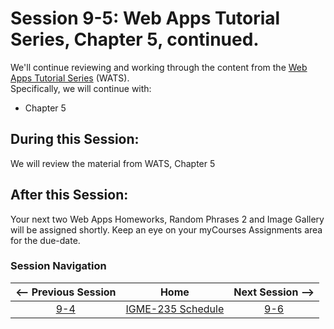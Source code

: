 # Session 9-5: Web Apps Tutorial Series, Chapter 5, continued.

We'll continue reviewing and working through the content from the [Web Apps Tutorial Series](https://github.com/tonethar/IGME-235-Shared/blob/master/tutorial/web-apps-0.md) (WATS).  
Specifically, we will continue with:  
- Chapter 5

## During this Session:

We will review the material from WATS, Chapter 5

## After this Session:

Your next two Web Apps Homeworks, Random Phrases 2 and Image Gallery will be assigned shortly.
Keep an eye on your myCourses Assignments area for the due-date.


### Session Navigation

| <-- Previous Session |               Home                  | Next Session --> |
|:--------------------:|:-----------------------------------:|:----------------:|
|  [9-4](9-4.md)       | [IGME-235 Schedule](../schedule.md) |   [9-6](9-6.md)  |



